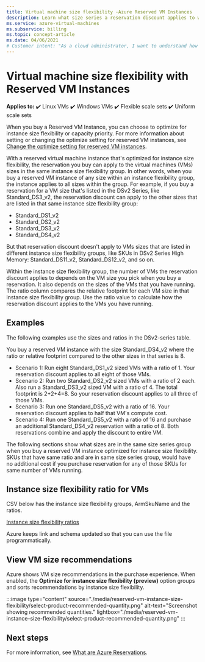 ```yaml
---
title: Virtual machine size flexibility -Azure Reserved VM Instances
description: Learn what size series a reservation discount applies to when you by a reserved VM instance.
ms.service: azure-virtual-machines
ms.subservice: billing
ms.topic: concept-article
ms.date: 04/06/2021
# Customer intent: "As a cloud administrator, I want to understand how reservation discounts apply to different VM sizes within instance size flexibility groups, so that I can optimize costs based on my organization's virtual machine usage."
---
```


# Virtual machine size flexibility with Reserved VM Instances

**Applies to:** :heavy_check_mark: Linux VMs :heavy_check_mark: Windows VMs :heavy_check_mark: Flexible scale sets :heavy_check_mark: Uniform scale sets

When you buy a Reserved VM Instance, you can choose to optimize for instance size flexibility or capacity priority. For more information about setting or changing the optimize setting for reserved VM instances, see [Change the optimize setting for reserved VM instances](/azure/cost-management-billing/reservations/manage-reserved-vm-instance#change-optimize-setting-for-reserved-vm-instances).

With a reserved virtual machine instance that's optimized for instance size flexibility, the reservation you buy can apply to the virtual machines (VMs) sizes in the same instance size flexibility group. In other words, when you buy a reserved VM instance of any size within an instance flexibility group, the instance applies to all sizes within the group. For example, if you buy a reservation for a VM size that's listed in the DSv2 Series, like Standard_DS3_v2, the reservation discount can apply to the other sizes that are listed in that same instance size flexibility group:

- Standard_DS1_v2
- Standard_DS2_v2
- Standard_DS3_v2
- Standard_DS4_v2

But that reservation discount doesn't apply to VMs sizes that are listed in different instance size flexibility groups, like SKUs in DSv2 Series High Memory: Standard_DS11_v2, Standard_DS12_v2, and so on.

Within the instance size flexibility group, the number of VMs the reservation discount applies to depends on the VM size you pick when you buy a reservation. It also depends on the sizes of the VMs that you have running. The ratio column compares the relative footprint for each VM size in that instance size flexibility group. Use the ratio value to calculate how the reservation discount applies to the VMs you have running.

## Examples

The following examples use the sizes and ratios in the DSv2-series table.

You buy a reserved VM instance with the size Standard_DS4_v2 where the ratio or relative footprint compared to the other sizes in that series is 8.

- Scenario 1: Run eight Standard_DS1_v2 sized VMs with a ratio of 1. Your reservation discount applies to all eight of those VMs.
- Scenario 2: Run two Standard_DS2_v2 sized VMs with a ratio of 2 each. Also run a Standard_DS3_v2 sized VM with a ratio of 4. The total footprint is 2+2+4=8. So your reservation discount applies to all three of those VMs.
- Scenario 3: Run one Standard_DS5_v2 with a ratio of 16. Your reservation discount applies to half that VM's compute cost.
- Scenario 4: Run one Standard_DS5_v2 with a ratio of 16 and purchase an additional Standard_DS4_v2 reservation with a ratio of 8. Both reservations combine and apply the discount to entire VM.

The following sections show what sizes are in the same size series group when you buy a reserved VM instance optimized for instance size flexibility. SKUs that have same ratio and are in same size series group, would have no additional cost if you purchase reservation for any of those SKUs for same number of VMs running.

## Instance size flexibility ratio for VMs 

CSV below has the instance size flexibility groups, ArmSkuName and the ratios.  

[Instance size flexibility ratios](https://aka.ms/isf)

Azure keeps link and schema updated so that you can use the file programmatically.

## View VM size recommendations

Azure shows VM size recommendations in the purchase experience. When enabled, the **Optimize for instance size flexibility (preview)** option groups and sorts recommendations by instance size flexibility.

:::image type="content" source="./media/reserved-vm-instance-size-flexibility/select-product-recommended-quantity.png" alt-text="Screenshot showing recommended quantities." lightbox="./media/reserved-vm-instance-size-flexibility/select-product-recommended-quantity.png" :::

## Next steps

For more information, see [What are Azure Reservations](/azure/cost-management-billing/reservations/save-compute-costs-reservations).
